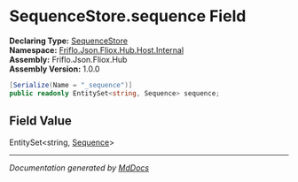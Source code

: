 ﻿<!--  
  <auto-generated>   
    The contents of this file were generated by a tool.  
    Changes to this file may be list if the file is regenerated  
  </auto-generated>   
-->

# SequenceStore.sequence Field

**Declaring Type:** [SequenceStore](../index.md)  
**Namespace:** [Friflo.Json.Fliox.Hub.Host.Internal](../../index.md)  
**Assembly:** Friflo.Json.Fliox.Hub  
**Assembly Version:** 1.0.0

```csharp
[Serialize(Name = "_sequence")]
public readonly EntitySet<string, Sequence> sequence;
```

## Field Value

EntitySet\<string, [Sequence](../../Sequence/index.md)\>

___

*Documentation generated by [MdDocs](https://github.com/ap0llo/mddocs)*

